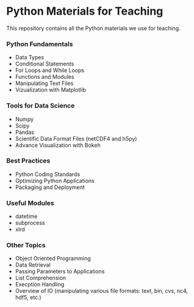 # Python Materials for Teaching

This repository contains all the Python materials we use for teaching.

### Python Fundamentals

* Data Types
* Conditional Statements
* For Loops and While Loops
* Functions and Modules
* Manipulating Text Files
* Vizualization with Matplotlib

### Tools for Data Science

* Numpy
* Scipy
* Pandas
* Scientific Data Format Files (netCDF4 and h5py)
* Advance Visualization with Bokeh

### Best Practices

* Python Coding Standards
* Optimizing Python Applications
* Packaging and Deployment

### Useful Modules

* datetime
* subprocess
* xlrd

### Other Topics

* Object Oriented Programming
* Data Retrieval
* Passing Parameters to Applications
* List Comprehension
* Execption Handling
* Overview of IO (manipulating various file formats: text, bin, cvs, nc4, hdf5, etc.)


